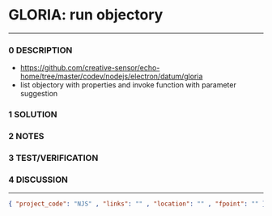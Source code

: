 # GLORIA: run objectory
--------------------------------
### 0 DESCRIPTION
- https://github.com/creative-sensor/echo-home/tree/master/codev/nodejs/electron/datum/gloria
- list objectory with properties and invoke function with parameter suggestion
### 1 SOLUTION


### 2 NOTES


### 3 TEST/VERIFICATION


### 4 DISCUSSION



--------------------------------
```json
{ "project_code": "NJS" , "links": "" , "location": "" , "fpoint": "" }
```
